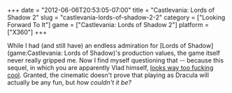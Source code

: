 +++
date = "2012-06-06T20:53:05-07:00"
title = "Castlevania: Lords of Shadow 2"
slug = "castlevania-lords-of-shadow-2-2"
category = ["Looking Forward To It"]
game = ["Castlevania: Lords of Shadow 2"]
platform = ["X360"]
+++

While I had (and still have) an endless admiration for [Lords of Shadow](game:Castlevania: Lords of Shadow)'s production values, the game itself never really gripped me.  Now I find myself questioning that -- because this sequel, in which you are apparently Vlad himself, <a href="http://www.joystiq.com/2012/06/01/konami-officially-announces-castlevania-lords-of-shadow-2/">looks way too fucking cool</a>.  Granted, the cinematic doesn't prove that playing as Dracula will actually be any fun, but <i>how couldn't it be?</i>